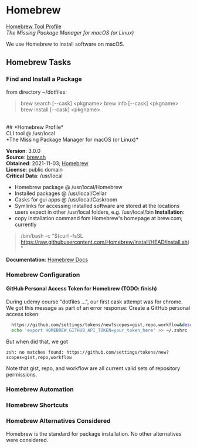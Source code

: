 # Homebrew
[Homebrew Tool Profile](#homebrew-profile)<br/>
*The Missing Package Manager for macOS (or Linux)*<br/>

We use Homebrew to install software on macOS.

## Homebrew Tasks

### Find and Install a Package
from directory ~/dotfiles:
> brew search 	[--cask] &lt;pkgname&gt;
> brew info   	[--cask] &lt;pkgname&gt;
> brew install	[--cask] &lt;pkgname&gt;

<br/>
## *Homebrew Profile*<br/>
CLI tool @ /usr/local<br/>
*The Missing Package Manager for macOS (or Linux)*<br/>

**Version**: 3.0.0<br/>
**Source**: [brew.sh](brew.sh)<br/>
**Obtained**: 2021-11-03; [Homebrew](brew.sh)<br/>
**License**: public domain<br/>
**Critical Data**: /usr/local<br/>
- Homebrew package @ /usr/local/Homebrew
- Installed packages @ /usr/local/Cellar
- Casks for gui apps @ /usr/local/Caskroom
- Symlinks for accessing installed software are stored at the locations users expect
in other /usr/local folders, e.g. /usr/local/bin
**Installation**:<br/>
- copy installation command fom Homebrew's homepage at brew.com; currently
> /bin/bash -c "$(curl -fsSL https://raw.githubusercontent.com/Homebrew/install/HEAD/install.sh)"

**Documentation**: [Homebrew Docs](docs.brew.sh)<br/>

### Homebrew Configuration
#### GitHub Personal Access Token for Homebrew (TODO: finish)
During udemy course "dotfiles ...", our first cask attempt was for chrome.
We got this message as part of an error response:
Create a GitHub personal access token:
``` zsh
  https://github.com/settings/tokens/new?scopes=gist,repo,workflow&description=Homebrew
  echo 'export HOMEBREW_GITHUB_API_TOKEN=your_token_here' >> ~/.zshrc
```
But when did that, we got
``` plaintext
zsh: no matches found: https://github.com/settings/tokens/new?scopes=gist,repo,workflow
```
Note that gist, repo, and workflow are all current valid sets of repository permissions.

### Homebrew Automation
### Homebrew Shortcuts
### Homebrew Alternatives Considered
Homebrew is the standard for package installation.
No other alternatives were considered.
